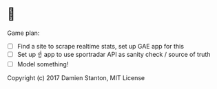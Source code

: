 # 🏀

Game plan:

+ [ ] Find a site to scrape realtime stats, set up GAE app for this
+ [ ] Set up ☝️  app to use sportradar API as sanity check / source of truth
+ [ ] Model something!

Copyright (c) 2017 Damien Stanton, MIT License
